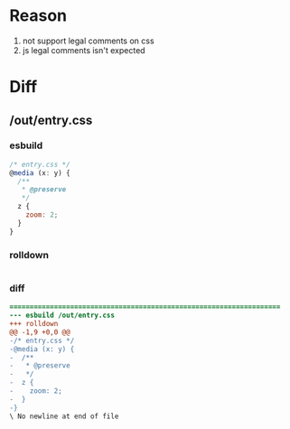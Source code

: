 # Reason
1. not support legal comments on css
2. js legal comments isn't expected
# Diff
## /out/entry.css
### esbuild
```js
/* entry.css */
@media (x: y) {
  /**
   * @preserve
   */
  z {
    zoom: 2;
  }
}
```
### rolldown
```js

```
### diff
```diff
===================================================================
--- esbuild	/out/entry.css
+++ rolldown	
@@ -1,9 +0,0 @@
-/* entry.css */
-@media (x: y) {
-  /**
-   * @preserve
-   */
-  z {
-    zoom: 2;
-  }
-}
\ No newline at end of file

```